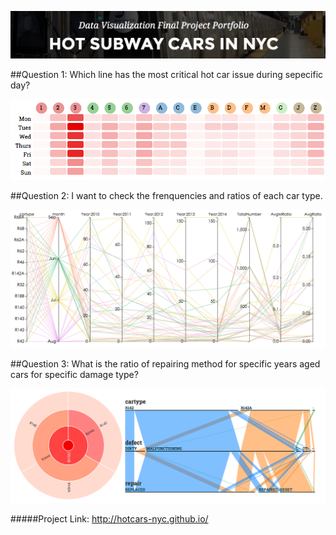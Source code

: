 ![HotCars-Head](pics/HotCars-head.png)

##Question 1: Which line has the most critical hot car issue during sepecific day?

![HotCars-Q1](pics/HotCars-Q1-2.png)

##Question 2: I want to check the frenquencies and ratios of each car type.

![HotCars-Q2](pics/HotCars-Q2-2.png)

##Question 3: What is the ratio of repairing method for specific years aged cars for specific damage type?

![HotCars-Q3](pics/HotCars-Q3.png)

#####Project Link: http://hotcars-nyc.github.io/
